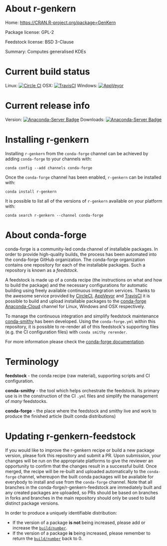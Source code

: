 About r-genkern
===============

Home: https://CRAN.R-project.org/package=GenKern

Package license: GPL-2

Feedstock license: BSD 3-Clause

Summary: Computes generalised KDEs



Current build status
====================

Linux: [![Circle CI](https://circleci.com/gh/conda-forge/r-genkern-feedstock.svg?style=shield)](https://circleci.com/gh/conda-forge/r-genkern-feedstock)
OSX: [![TravisCI](https://travis-ci.org/conda-forge/r-genkern-feedstock.svg?branch=master)](https://travis-ci.org/conda-forge/r-genkern-feedstock)
Windows: [![AppVeyor](https://ci.appveyor.com/api/projects/status/github/conda-forge/r-genkern-feedstock?svg=True)](https://ci.appveyor.com/project/conda-forge/r-genkern-feedstock/branch/master)

Current release info
====================
Version: [![Anaconda-Server Badge](https://anaconda.org/conda-forge/r-genkern/badges/version.svg)](https://anaconda.org/conda-forge/r-genkern)
Downloads: [![Anaconda-Server Badge](https://anaconda.org/conda-forge/r-genkern/badges/downloads.svg)](https://anaconda.org/conda-forge/r-genkern)

Installing r-genkern
====================

Installing `r-genkern` from the `conda-forge` channel can be achieved by adding `conda-forge` to your channels with:

```
conda config --add channels conda-forge
```

Once the `conda-forge` channel has been enabled, `r-genkern` can be installed with:

```
conda install r-genkern
```

It is possible to list all of the versions of `r-genkern` available on your platform with:

```
conda search r-genkern --channel conda-forge
```


About conda-forge
=================

conda-forge is a community-led conda channel of installable packages.
In order to provide high-quality builds, the process has been automated into the
conda-forge GitHub organization. The conda-forge organization contains one repository
for each of the installable packages. Such a repository is known as a *feedstock*.

A feedstock is made up of a conda recipe (the instructions on what and how to build
the package) and the necessary configurations for automatic building using freely
available continuous integration services. Thanks to the awesome service provided by
[CircleCI](https://circleci.com/), [AppVeyor](http://www.appveyor.com/)
and [TravisCI](https://travis-ci.org/) it is possible to build and upload installable
packages to the [conda-forge](https://anaconda.org/conda-forge)
[Anaconda-Cloud](http://docs.anaconda.org/) channel for Linux, Windows and OSX respectively.

To manage the continuous integration and simplify feedstock maintenance
[conda-smithy](http://github.com/conda-forge/conda-smithy) has been developed.
Using the ``conda-forge.yml`` within this repository, it is possible to re-render all of
this feedstock's supporting files (e.g. the CI configuration files) with ``conda smithy rerender``.

For more information please check the [conda-forge documentation](https://conda-forge.org/docs/).

Terminology
===========

**feedstock** - the conda recipe (raw material), supporting scripts and CI configuration.

**conda-smithy** - the tool which helps orchestrate the feedstock.
                   Its primary use is in the construction of the CI ``.yml`` files
                   and simplify the management of *many* feedstocks.

**conda-forge** - the place where the feedstock and smithy live and work to
                  produce the finished article (built conda distributions)


Updating r-genkern-feedstock
============================

If you would like to improve the r-genkern recipe or build a new
package version, please fork this repository and submit a PR. Upon submission,
your changes will be run on the appropriate platforms to give the reviewer an
opportunity to confirm that the changes result in a successful build. Once
merged, the recipe will be re-built and uploaded automatically to the
`conda-forge` channel, whereupon the built conda packages will be available for
everybody to install and use from the `conda-forge` channel.
Note that all branches in the conda-forge/r-genkern-feedstock are
immediately built and any created packages are uploaded, so PRs should be based
on branches in forks and branches in the main repository should only be used to
build distinct package versions.

In order to produce a uniquely identifiable distribution:
 * If the version of a package **is not** being increased, please add or increase
   the [``build/number``](http://conda.pydata.org/docs/building/meta-yaml.html#build-number-and-string).
 * If the version of a package **is** being increased, please remember to return
   the [``build/number``](http://conda.pydata.org/docs/building/meta-yaml.html#build-number-and-string)
   back to 0.